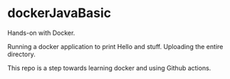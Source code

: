 # dockerJavaBasic

Hands-on with Docker. 

Running a docker application to print Hello and stuff. 
Uploading the entire directory. 

This repo is a step towards learning docker and using Github actions. 
